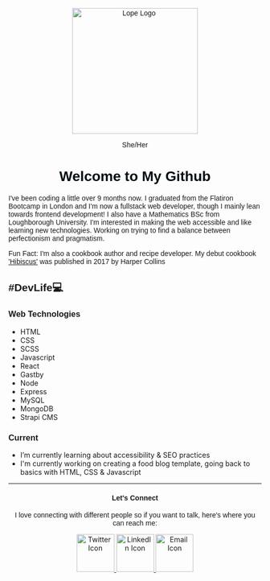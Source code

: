 <!DOCTYPE html>
  <head lang="en">
    <title>Sample document</title>
    <meta charset="utf-8">
    <link rel="stylesheet" href="https://fonts.googleapis.com/css?family=Allerta+Stencil">
    <link href="https://fonts.googleapis.com/css2?family=Montserrat:wght@400;800&display=swap" rel="stylesheet">
<style>
     h1{
    font-family: "Allerta Stencil", sans-serif;
  } 
  p{
    font-family: 'Montserrat', sans-serif;
    font-weight: 400;
  }
  h2,h3,h4{
    font-family: 'Montserrat', sans-serif;
    font-weight: 800;
  }
    </style>
  </head>
  <body><p align="center">
  <a href="https://www.lopeariyo.dev/ ">
    <img alt="Lope Logo" src="https://pbs.twimg.com/profile_images/1248697046883762176/A80erP3V_400x400.png" width="250" />
  </a>
    
</p>
<p align="center"> She/Her</p>

<h1 align="center" style="color: rgb(3,14,19)">Welcome to My Github </h1>

<p>  I've been coding a little over 9 months now. I graduated from the Flatiron Bootcamp in London and I'm now a fullstack web developer, though I mainly lean towards frontend development! I also have a  Mathematics BSc from Loughborough University. I'm interested in making the web accessible and like learning new technologies. Working on trying to find a balance between perfectionism and pragmatism.</p>

<p> Fun Fact: I'm also a cookbook author and recipe developer. My debut cookbook <a href="https://smarturl.it/hibiscus"> 'Hibiscus'</a> was published in 2017 by Harper Collins</p>

<h2 style =fontweight="bold">#DevLife💻</h2>
<h3>Web Technologies </h3>
<ul>
 <li> HTML </li>
 <li> CSS </li>
 <li> SCSS</li>
 <li> Javascript</li>
 <li> React</li>
 <li> Gastby</li> 
 <li> Node</li> 
 <li> Express</li>
 <li> MySQL</li>
 <li> MongoDB</li>
 <li> Strapi CMS</li>
</ul>

<h3> Current </h3>
<ul>
  <li> I’m currently learning about accessibility & SEO practices </li>   
  <li>I'm currently working on creating a food blog template, going back to basics with HTML, CSS & Javascript </li>

</ul>
<hr>

<h4 align="center" >Let's Connect </h4>
<p align="center"> I love connecting with different people so if you want to talk, here's where you can reach me: </p>
<div align="center">
    <a href="https://twitter.com/lopeariyodev">
        <img alt="Twitter Icon" src="https://cdn4.iconfinder.com/data/icons/a-s-social-set/256/twitter-512.png" width="75" />
    </a>
    <a href="https://www.linkedin.com/in/lopeariyo/">
        <img alt="LinkedIn Icon" src="https://cdn4.iconfinder.com/data/icons/a-s-social-set/256/linkedin-512.png" width="75" />
    </a>
    <a href="https://www.lopeariyo.dev/contact ">
        <img alt="Email Icon" src="https://cdn4.iconfinder.com/data/icons/a-s-social-set/256/mail-512.png" width="75" />
  </a>
</div>
  </body>
<html>
